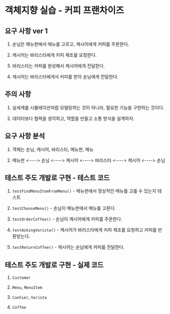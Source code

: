 # 객체지향 실습 - 커피 프랜차이즈

## 요구 사항 ver 1

1. 손님은 메뉴판에서 메뉴를 고르고, 캐시어에게 커피를 주문한다.

2. 캐시어는 바리스타에게 커피 제조를 요청한다.

3. 바리스타는 커피를 완성해서 캐시어에게 전달한다.

4. 캐시어는 바리스타에게서 커피를 받아 손님에게 전달한다. 

## 주의 사항

1. 실세계를 시뮬레이션처럼 모델링하는 것이 아니라, 필요한 기능을 구현하는 것이다.

2. 데이터보다 협력을 생각하고, 역할을 만들고 소통 방식을 설계하자.

## 요구 사항 분석

1. 객체는 손님, 캐시어, 바리스타, 메뉴판, 메뉴

2. 메뉴판 <----> 손님 <----> 캐시어 <----> 바리스타 <----> 캐시어 <----> 손님

## 테스트 주도 개발로 구현 - 테스트 코드

1. `testFindMenuItemFromMenu()` - 메뉴판에서 정상적인 메뉴를 고를 수 있는지 테스트

2. `testChooseMenu()` - 손님이 메뉴판에서 메뉴를 고른다.

3. `testOrderCoffee()` - 손님이 캐시어에게 커피를 주문한다.

4. `testAskingVarista()` - 캐시어가 바리스타에게 커피 제조를 요청하고 커피를 반환받는다.

5. `testReturnCoffee()` - 캐시어는 손님에게 커피를 전달한다.

## 테스트 주도 개발로 구현 - 실제 코드

1. `Customer`

2. `Menu`, `MenuItem`

3. `Cashier`, `Varista`

4. `Coffee`
